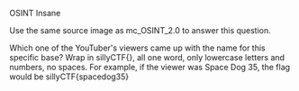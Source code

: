 OSINT Insane

Use the same source image as mc_OSINT_2.0 to answer this question.

Which one of the YouTuber's viewers came up with the name for this specific base? Wrap in sillyCTF{}, all one word, only lowercase letters and numbers, no spaces. For example, if the viewer was Space Dog 35, the flag would be sillyCTF{spacedog35}
